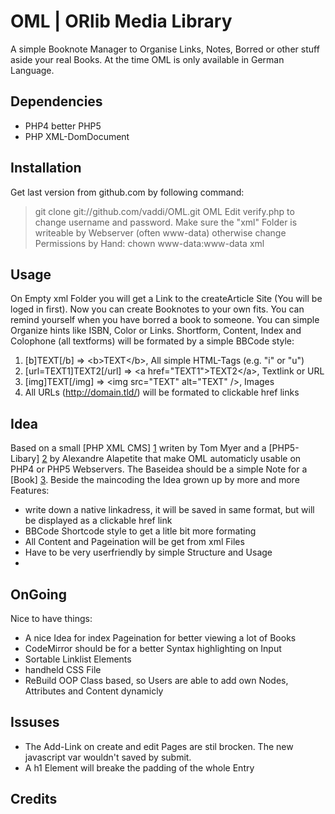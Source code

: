 # OML | ORlib Media Library #

A simple Booknote Manager to Organise Links, Notes, Borred or other stuff aside your real Books. At the time OML is only available in German Language.


## Dependencies ##
- PHP4 better PHP5
- PHP XML-DomDocument 


## Installation ##
Get last version from github.com by following command:
> git clone git://github.com/vaddi/OML.git OML
Edit verify.php to change username and password.
Make sure the "xml" Folder is writeable by Webserver (often www-data) otherwise change Permissions by Hand: 
> chown www-data:www-data xml


## Usage ##
On Empty xml Folder you will get a Link to the createArticle Site (You will be loged in first). Now you can create Booknotes to your own fits. You can remind yourself when you have borred a book to someone. You can simple Organize hints like ISBN, Color or Links. 
Shortform, Content, Index and Colophone (all textforms) will be formated by a simple BBCode style:
1. [b]TEXT[/b] => &lt;b&gt;TEXT&lt;/b&gt;, All simple HTML-Tags (e.g. "i" or "u")
2. [url=TEXT1]TEXT2[/url] => &lt;a href="TEXT1"&gt;TEXT2&lt;/a&gt;, Textlink or URL
3. [img]TEXT[/img] => &lt;img src="TEXT" alt="TEXT" /&gt;, Images
4. All URLs (http://domain.tld/) will be formated to clickable href links


## Idea ##
Based on a small [PHP XML CMS] [1] writen by Tom Myer and a [PHP5-Libary] [2] by Alexandre Alapetite that make OML automaticly usable on PHP4 or PHP5 Webservers.
The Baseidea should be a simple Note for a [Book] [3]. Beside the maincoding the Idea grown up by more and more Features:
- write down a native linkadress, it will be saved in same format, but will be displayed as a clickable href link
- BBCode Shortcode style to get a litle bit more formating
- All Content and Pageination will be get from xml Files
- Have to be very userfriendly by simple Structure and Usage
- 

## OnGoing ## 
Nice to have things:
- A nice Idea for index Pageination for better viewing a lot of Books
- CodeMirror should be for a better Syntax highlighting on Input
- Sortable Linklist Elements
- handheld CSS File
- ReBuild OOP Class based, so Users are able to add own Nodes, Attributes and Content dynamicly


## Issuses ##
- The Add-Link on create and edit Pages are stil brocken. The new javascript var wouldn't saved by submit. 
- A h1 Element will breake the padding of the whole Entry


## Credits ##
[1]: http://www.sitepoint.com/management-system-php/    "PHP XML CMS"
[2]: http://alexandre.alapetite.fr/doc-alex/domxml-php4-php5/   "PHP-Libary"
[3]: http://oreilly.com/    "O'Reilly Media Books"

